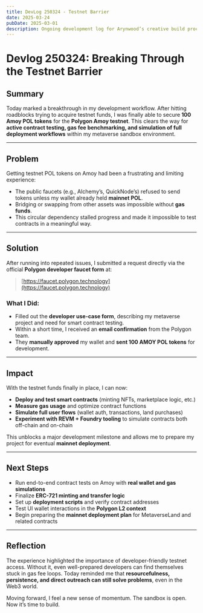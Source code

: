 ```yaml
---
title: DevLog 250324 - Testnet Barrier
date: 2025-03-24
pubDate: 2025-03-01
description: Ongoing development log for Arynwood’s creative build process.
---
```

# Devlog 250324: Breaking Through the Testnet Barrier

## **Summary**

Today marked a breakthrough in my development workflow. After hitting roadblocks trying to acquire testnet funds, I was finally able to secure **100 Amoy POL tokens** for the **Polygon Amoy testnet**. This clears the way for **active contract testing, gas fee benchmarking, and simulation of full deployment workflows** within my metaverse sandbox environment.

---

## **Problem**

Getting testnet POL tokens on Amoy had been a frustrating and limiting experience:

- The public faucets (e.g., Alchemy’s, QuickNode’s) refused to send tokens unless my wallet already held **mainnet POL**.
- Bridging or swapping from other assets was impossible without **gas funds**.
- This circular dependency stalled progress and made it impossible to test contracts in a meaningful way.

---

## **Solution**

After running into repeated issues, I submitted a request directly via the official **Polygon developer faucet form** at:

> [https://faucet.polygon.technology](https://faucet.polygon.technology)

### What I Did:
- Filled out the **developer use-case form**, describing my metaverse project and need for smart contract testing.
- Within a short time, I received an **email confirmation** from the Polygon team.
- They **manually approved** my wallet and **sent 100 AMOY POL tokens** for development.

---

## **Impact**

With the testnet funds finally in place, I can now:

- **Deploy and test smart contracts** (minting NFTs, marketplace logic, etc.)
- **Measure gas usage** and optimize contract functions
- **Simulate full user flows** (wallet auth, transactions, land purchases)
- **Experiment with REVM + Foundry tooling** to simulate contracts both off-chain and on-chain

This unblocks a major development milestone and allows me to prepare my project for eventual **mainnet deployment**.

---

## **Next Steps**

- Run end-to-end contract tests on Amoy with **real wallet and gas simulations**
- Finalize **ERC-721 minting and transfer logic**
- Set up **deployment scripts** and verify contract addresses
- Test UI wallet interactions in the **Polygon L2 context**
- Begin preparing the **mainnet deployment plan** for MetaverseLand and related contracts

---

## **Reflection**

The experience highlighted the importance of developer-friendly testnet access. Without it, even well-prepared developers can find themselves stuck in gas fee loops. Today reminded me that **resourcefulness, persistence, and direct outreach can still solve problems**, even in the Web3 world.

Moving forward, I feel a new sense of momentum. The sandbox is open. Now it’s time to build.
